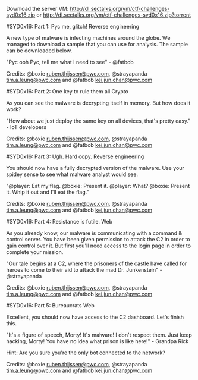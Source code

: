Download the server VM: http://dl.sectalks.org/vm/ctf-challenges-syd0x16.zip or http://dl.sectalks.org/vm/ctf-challenges-syd0x16.zip?torrent

#SYD0x16: Part 1:  Pyc me, glitch!
Reverse engineering

A new type of malware is infecting machines around the globe. We managed to download a sample that you can use for analysis. The sample can be downloaded below.

"Pyc ooh Pyc, tell me what I need to see" - @fatbob


Credits: @boxie <ruben.thijssen@pwc.com>, @strayapanda <tim.a.leung@pwc.com> and @fatbob <kei.jun.chan@pwc.com>

#SYD0x16: Part 2: One key to rule them all
Crypto

As you can see the malware is decrypting itself in memory. But how does it work?

"How about we just deploy the same key on all devices, that's pretty easy." - IoT developers

Credits: @boxie <ruben.thijssen@pwc.com>, @strayapanda <tim.a.leung@pwc.com> and @fatbob <kei.jun.chan@pwc.com>

#SYD0x16: Part 3: Ugh. Hard copy.
Reverse engineering

You should now have a fully decrypted version of the malware. Use your spidey sense to see what malware analyst would see.

"@player: Eat my flag. @boxie: Present it. @player: What? @boxie: Present it. Whip it out and I'll eat the flag."

Credits: @boxie <ruben.thijssen@pwc.com>, @strayapanda <tim.a.leung@pwc.com> and @fatbob <kei.jun.chan@pwc.com>

#SYD0x16: Part 4: Resistance is futile.
Web

As you already know, our malware is communicating with a command & control server. You have been given permission to attack the C2 in order to gain control over it. But first you'll need access to the login page in order to complete your mission.

"Our tale begins at a C2, where the prisoners of the castle have called for heroes to come to their aid to attack the mad Dr. Junkenstein" - @strayapanda

Credits: @boxie <ruben.thijssen@pwc.com>, @strayapanda <tim.a.leung@pwc.com> and @fatbob <kei.jun.chan@pwc.com>

#SYD0x16: Part 5: Bureaucrats
Web

Excellent, you should now have access to the C2 dashboard. Let's finish this.

"It's a figure of speech, Morty! It's malware! I don't respect them. Just keep hacking, Morty! You have no idea what prison is like here!" - Grandpa Rick

Hint: Are you sure you're the only bot connected to the network?

Credits: @boxie <ruben.thijssen@pwc.com>, @strayapanda <tim.a.leung@pwc.com> and @fatbob <kei.jun.chan@pwc.com>

